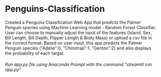 # Penguins-Classification

Created a Penguins Classification Web App that predicts the Palmer Penguin species using Machine Learning model - Random Forest Classifier. User can choose to manually adjust the input of the features (Island, Sex, Bill Length, Bill Depth, Flipper Length & Body Mass) or upload a csv file in the correct format. Based on user input, this app predicts the Palmer Penguin species ("Adelie":0, "Chinstrap":1, "Gentoo":2) and also displays the probability of each target. 

###### Run app.py file using Anaconda Prompt with the command "streamlit run app.py"
